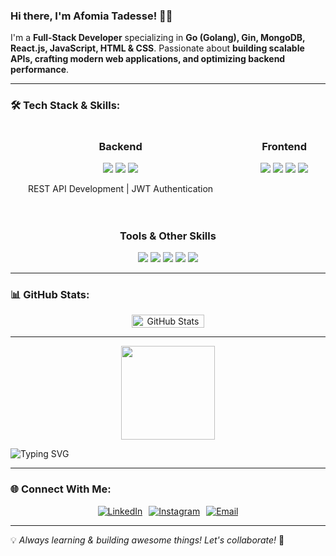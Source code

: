 ### Hi there, I'm **Afomia Tadesse**! 👋🚀

I'm a **Full-Stack Developer** specializing in **Go (Golang), Gin, MongoDB, React.js, JavaScript, HTML & CSS**. Passionate about **building scalable APIs, crafting modern web applications, and optimizing backend performance**.

---

### 🛠️ Tech Stack & Skills:

<div align="center" style="display: flex; justify-content: space-around; flex-wrap: wrap; gap: 20px;">
  <div>
    <h3>Backend</h3>
    <img src="https://img.shields.io/badge/Go-00ADD8?style=for-the-badge&logo=go&logoColor=white">
    <img src="https://img.shields.io/badge/Gin-00ADD8?style=for-the-badge&logo=go&logoColor=white">
    <img src="https://img.shields.io/badge/MongoDB-47A248?style=for-the-badge&logo=mongodb&logoColor=white">
    <p>REST API Development | JWT Authentication</p>
  </div>
  <div>
    <h3>Frontend</h3>
    <img src="https://img.shields.io/badge/React-61DAFB?style=for-the-badge&logo=react&logoColor=black">
    <img src="https://img.shields.io/badge/JavaScript-F7DF1E?style=for-the-badge&logo=javascript&logoColor=black">
    <img src="https://img.shields.io/badge/HTML5-E34F26?style=for-the-badge&logo=html5&logoColor=white">
    <img src="https://img.shields.io/badge/CSS3-1572B6?style=for-the-badge&logo=css3&logoColor=white">
  </div>
  <div>
    <h3>Tools & Other Skills</h3>
    <img src="https://img.shields.io/badge/Docker-2496ED?style=for-the-badge&logo=docker&logoColor=white">
    <img src="https://img.shields.io/badge/Kubernetes-326CE5?style=for-the-badge&logo=kubernetes&logoColor=white">
    <img src="https://img.shields.io/badge/Git-F05032?style=for-the-badge&logo=git&logoColor=white">
    <img src="https://img.shields.io/badge/GitHub-181717?style=for-the-badge&logo=github&logoColor=white">
    <img src="https://img.shields.io/badge/VS_Code-007ACC?style=for-the-badge&logo=visual-studio-code&logoColor=white">
  </div>
</div>

---

### 📊 GitHub Stats:

<div align="center" style="display: flex; justify-content: center; gap: 10px; flex-wrap: wrap;">
  <img src="https://github-readme-stats.vercel.app/api?username=Afomiat&show_icons=true&theme=radical" width="48%" alt="GitHub Stats">
</div>

---

<div align="center">
  <img src="https://camo.githubusercontent.com/62da68eb62b1e5f175f7d1f0191dd89a653d7908feb22d37d4a0ab07365d6791/68747470733a2f2f6d656469612e67697068792e636f6d2f6d656469612f4d3967624264396e6244724f5475314d71782f67697068792e676966" height="150" />
</div>

![Typing SVG](https://readme-typing-svg.herokuapp.com?size=24&color=F7DC6F&center=true&vCenter=true&width=600&lines=Backend+%26+Frontend+Developer;Building+Scalable+APIs;Always+Learning+%F0%9F%9A%80)

---

### 🌐 Connect With Me:

<div style="display: flex; justify-content: center; gap: 10px; flex-wrap: wrap;">
  <a href="https://www.linkedin.com/in/afomia-tadesse-aa4790261/">
    <img src="https://img.shields.io/badge/LinkedIn-0A66C2?style=for-the-badge&logo=linkedin&logoColor=white" alt="LinkedIn">
  </a>

  <a href="https://www.instagram.com/afomiatd/">
    <img src="https://img.shields.io/badge/Instagram-E4405F?style=for-the-badge&logo=instagram&logoColor=white" alt="Instagram">
  </a>
  <a href="mailto:afomiat79@gmail.com">
    <img src="https://img.shields.io/badge/Email-D14836?style=for-the-badge&logo=gmail&logoColor=white" alt="Email">
  </a>
</div>

---

💡 _Always learning & building awesome things! Let's collaborate!_ 🚀
